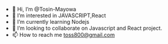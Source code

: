 - 👋 Hi, I’m @Tosin-Mayowa
- 👀 I’m interested in JAVASCRIPT,React
- 🌱 I’m currently learning Nodejs
- 💞️ I’m looking to collaborate on Javascript and React project.
- 📫 How to reach me toss800@gmail.com

<!---
Tosin-Mayowa/Tosin-Mayowa is a ✨ special ✨ repository because its `README.md` (this file) appears on your GitHub profile.
You can click the Preview link to take a look at your changes.
--->
